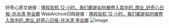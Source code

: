 好奇心原文链接：[携程宕机 12 小时，我们都是如何被卷入其中的_商业_好奇心日报-许冰清 李会娜](https://www.qdaily.com/articles/10187.html)
WebArchive归档链接：[携程宕机 12 小时，我们都是如何被卷入其中的_商业_好奇心日报-许冰清 李会娜](http://web.archive.org/web/20190623155806/https://www.qdaily.com/articles/10187.html)
![image](http://ww3.sinaimg.cn/large/007d5XDply1g3vvg4wi2jj30u04wfqv5)